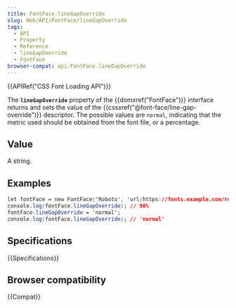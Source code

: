 ```yaml
---
title: FontFace.lineGapOverride
slug: Web/API/FontFace/lineGapOverride
tags:
  - API
  - Property
  - Reference
  - lineGapOverride
  - FontFace
browser-compat: api.FontFace.lineGapOverride
---
```

{{APIRef("CSS Font Loading API")}}

The **`lineGapOverride`** property of the {{domxref("FontFace")}} interface returns and sets the value of the {{cssxref("@font-face/line-gap-override")}} descriptor. The possible values are `normal`, indicating that the metric used should be obtained from the font file, or a percentage.

## Value

A string.

## Examples

```css
let fontFace = new FontFace('Roboto', 'url(https://fonts.example.com/roboto.woff2)', {'lineGapOverride':'90%'});
console.log(fontFace.lineGapOverride); // 90%
fontFace.lineGapOverride = 'normal';
console.log(fontFace.lineGapOverride); // 'normal'
```

## Specifications

{{Specifications}}

## Browser compatibility

{{Compat}}
